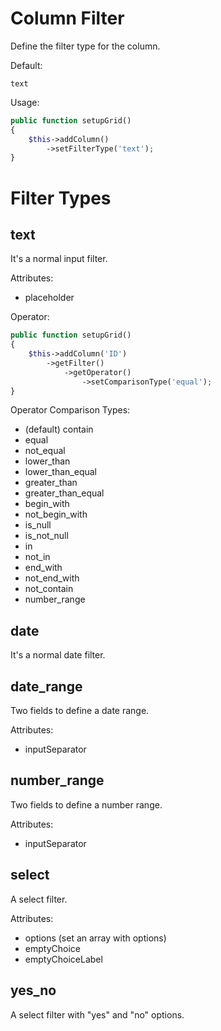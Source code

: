 Column Filter
===

Define the filter type for the column.

Default:

```
text
```

Usage:

```php
public function setupGrid()
{
    $this->addColumn()
        ->setFilterType('text');
}
```


Filter Types
===

text
------------

It's a normal input filter.

Attributes:

* placeholder

Operator:

```php
public function setupGrid()
{
    $this->addColumn('ID')
        ->getFilter()
            ->getOperator()
                ->setComparisonType('equal');
}
```

Operator Comparison Types:

* (default) contain
* equal
* not_equal
* lower_than
* lower_than_equal
* greater_than
* greater_than_equal
* begin_with
* not_begin_with
* is_null
* is_not_null
* in
* not_in
* end_with
* not_end_with
* not_contain
* number_range

date
------------

It's a normal date filter.

date_range
------------

Two fields to define a date range.

Attributes:

* inputSeparator

number_range
------------

Two fields to define a number range.

Attributes:

* inputSeparator

select
------------

A select filter.

Attributes:

* options (set an array with options)
* emptyChoice
* emptyChoiceLabel

yes_no
------------

A select filter with "yes" and "no" options.

